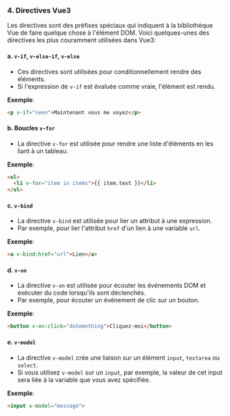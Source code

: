 ### 4. Directives Vue3

Les directives sont des préfixes spéciaux qui indiquent à la bibliothèque Vue de faire quelque chose à l'élément DOM. Voici quelques-unes des directives les plus couramment utilisées dans Vue3:

#### a. `v-if`, `v-else-if`, `v-else`
- Ces directives sont utilisées pour conditionnellement rendre des éléments.
- Si l'expression de `v-if` est évaluée comme vraie, l'élément est rendu.

**Exemple**:
```html
<p v-if="seen">Maintenant vous me voyez</p>
```

#### b. Boucles `v-for`
- La directive `v-for` est utilisée pour rendre une liste d'éléments en les liant à un tableau.

**Exemple**:
```html
<ul>
  <li v-for="item in items">{{ item.text }}</li>
</ul>
```

#### c. `v-bind`
- La directive `v-bind` est utilisée pour lier un attribut à une expression.
- Par exemple, pour lier l'attribut `href` d'un lien à une variable `url`.

**Exemple**:
```html
<a v-bind:href="url">Lien</a>
```

#### d. `v-on`
- La directive `v-on` est utilisée pour écouter les événements DOM et exécuter du code lorsqu'ils sont déclenchés.
- Par exemple, pour écouter un événement de clic sur un bouton.

**Exemple**:
```html
<button v-on:click="doSomething">Cliquez-moi</button>
```

#### e. `v-model`
- La directive `v-model` crée une liaison sur un élément `input`, `textarea` ou `select`.
- Si vous utilisez `v-model` sur un `input`, par exemple, la valeur de cet input sera liée à la variable que vous avez spécifiée.

**Exemple**:
```html
<input v-model="message">
```